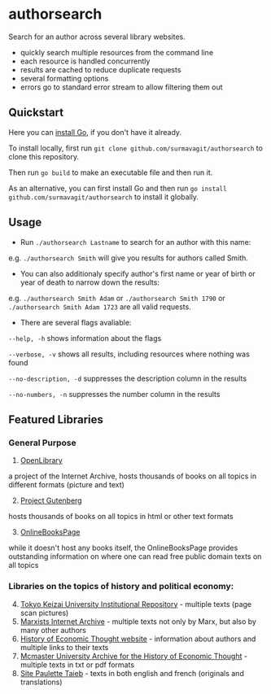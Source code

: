 # authorsearch
Search for an author across several library websites.

- quickly search multiple resources from the command line
- each resource is handled concurrently
- results are cached to reduce duplicate requests
- several formatting options
- errors go to standard error stream to allow filtering them out

## Quickstart
Here you can [install Go](https://go.dev/doc/install), if you don't have it already.

To install locally, first run ``git clone github.com/surmavagit/authorsearch`` to clone this repository.

Then run ``go build`` to make an executable file and then run it.

As an alternative, you can first install Go and then run ``go install github.com/surmavagit/authorsearch`` to install it globally.

## Usage
- Run ``./authorsearch Lastname`` to search for an author with this name:

e.g. ``./authorsearch Smith`` will give you results for authors called Smith.

- You can also additionaly specify author's first name or year of birth or year of death to narrow down the results:

e.g. ``./authorsearch Smith Adam`` or ``./authorsearch Smith 1790`` or ``./authorsearch Smith Adam 1723`` are all valid requests.

- There are several flags avaliable:

``--help, -h`` shows information about the flags

``--verbose, -v`` shows all results, including resources where nothing was found

``--no-description, -d`` suppresses the description column in the results

``--no-numbers, -n`` suppresses the number column in the results


## Featured Libraries

### General Purpose 
1. [OpenLibrary](openlibrary.org)

a project of the Internet Archive, hosts thousands of books on all topics in different formats (picture and text)

2. [Project Gutenberg](gutenberg.org)

hosts thousands of books on all topics in html or other text formats

3. [OnlineBooksPage](onlinebooks.library.upenn.edu)

while it doesn't host any books itself, the OnlineBooksPage provides outstanding information on where one can read free public domain texts on all topics

### Libraries on the topics of history and political economy:
4. [Tokyo Keizai University Institutional Repository](repository.tku.ac.jp) - multiple texts (page scan pictures)
5. [Marxists Internet Archive](marxists.org) - multiple texts not only by Marx, but also by many other authors
6. [History of Economic Thought website](hetwebsite.net/het/) - information about authors and multiple links to their texts
7. [Mcmaster University Archive for the History of Economic Thought](socialsciences.mcmaster.ca/econ/ugcm/3ll3/) - multiple texts in txt or pdf formats
8. [Site Paulette Taieb](taieb.net) - texts in both english and french (originals and translations)

